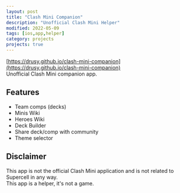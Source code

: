 ```yaml
---
layout: post
title: "Clash Mini Companion"
description: "Unofficial Clash Mini Helper"
modified: 2022-05-09
tags: [ios,app,helper]
category: projects
projects: true
---
```


[https://drusy.github.io/clash-mini-companion](https://drusy.github.io/clash-mini-companion)  
Unofficial Clash Mini companion app.  

## Features

- Team comps (decks)
- Minis Wiki
- Heroes Wiki
- Deck Builder
- Share deck/comp with community
- Theme selector  

## Disclaimer

This app is not the official Clash Mini application and is not related to Supercell in any way.  
This app is a helper, it's not a game.